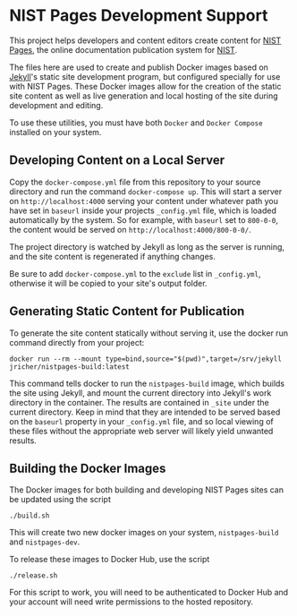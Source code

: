 # NIST Pages Development Support

This project helps developers and content editors create content for [NIST Pages](https://pages.nist.gov/), the online documentation publication system for [NIST](https://nist.gov/). 

The files here are used to create and publish Docker images based on [Jekyll](https://jekyllrb.com/)'s static site development program, but configured specially for use with NIST Pages. These Docker images allow for the creation of the static site content as well as live generation and local hosting of the site during development and editing. 

To use these utilities, you must have both `Docker` and `Docker Compose` installed on your system.

## Developing Content on a Local Server

Copy the `docker-compose.yml` file from this repository to your source directory and run the command `docker-compose up`. This will start a server on `http://localhost:4000` serving your content under whatever path you have set in `baseurl` inside your projects `_config.yml` file, which is loaded automatically by the system. So for example, with `baseurl` set to `800-0-0`, the content would be served on `http://localhost:4000/800-0-0/`. 

The project directory is watched by Jekyll as long as the server is running, and the site content is regenerated if anything changes. 

Be sure to add `docker-compose.yml` to the `exclude` list in `_config.yml`, otherwise it will be copied to your site's output folder.

## Generating Static Content for Publication

To generate the site content statically without serving it, use the docker run command directly from your project:

`docker run --rm --mount type=bind,source="$(pwd)",target=/srv/jekyll jricher/nistpages-build:latest`

This command tells docker to run the `nistpages-build` image, which builds the site using Jekyll, and mount the current directory into Jekyll's work directory in the container. The results are contained in `_site` under the current directory. Keep in mind that they are intended to be served based on the `baseurl` property in your `_config.yml` file, and so local viewing of these files without the appropriate web server will likely yield unwanted results.

## Building the Docker Images

The Docker images for both building and developing NIST Pages sites can be updated using the script

`./build.sh`

This will create two new docker images on your system, `nistpages-build` and `nistpages-dev`. 

To release these images to Docker Hub, use the script

`./release.sh`

For this script to work, you will need to be authenticated to Docker Hub and your account will need write permissions to the hosted repository.